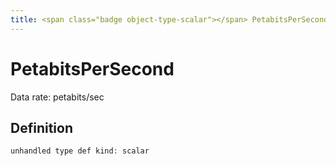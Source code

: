 ```yaml
---
title: <span class="badge object-type-scalar"></span> PetabitsPerSecond
---
```

# <span class="badge object-type-scalar"></span> PetabitsPerSecond

Data rate: petabits/sec

## Definition

```php
unhandled type def kind: scalar
```
